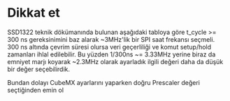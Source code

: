 # Dikkat et

SSD1322 teknik dökümanında bulunan aşağıdaki tabloya göre t_cycle >= 300 ns gereksinimini baz alarak ~3MHz'lik bir SPI saat frekansı seçmeli. 300 ns altında çevrim süresi olursa veri geçerliliği ve komut setup/hold zamanları ihlal edilebilir. Bu yüzden 1/300ns ~= 3.33MHz yerine biraz da emniyet marjı koyarak ~2.3MHz olarak ayarladık ilgili değeri daha da düşük bir değer seçebilirdik.

Bundan dolayı CubeMX ayarlarını yaparken doğru Prescaler değeri seçtiğinden emin ol
